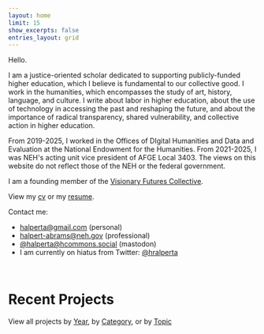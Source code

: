 ```yaml
---
layout: home
limit: 15
show_excerpts: false
entries_layout: grid
---
```


Hello. 

I am a justice-oriented scholar dedicated to supporting publicly-funded higher education, which I believe is fundamental to our collective good. I work in the humanities, which encompasses the study of art, history, language, and culture. I write about labor in higher education, about the use of technology in accessing the past and reshaping the future, and about the importance of radical transparency, shared vulnerability, and collective action in higher education.

From 2019-2025, I worked in the Offices of DIgital Humanities and Data and Evaluation at the National Endowment for the Humanities. From 2021-2025, I was NEH's acting unit vice president of AFGE Local 3403. The views on this website do not reflect those of the NEH or the federal government.

I am a founding member of the [Visionary Futures Collective](https://visionary-futures-collective.github.io/). 

View my [cv](/pdf/halperta_cv.pdf) or my [resume](/pdf/halperta_resume.pdf).

Contact me: 
- halperta@gmail.com (personal)
- halpert-abrams@neh.gov (professional)
- <a rel="me" href="https://hcommons.social/@Halperta">@halperta@hcommons.social </a> (mastodon)
- I am currently on hiatus from Twitter: [@hralperta](https://twitter.com/hralperta/) 
<br>

# Recent Projects
View all projects by [Year](/projects/), by [Category](/categories/), or by [Topic](/tags/)
<br>
